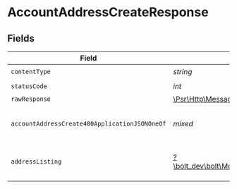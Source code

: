 # AccountAddressCreateResponse


## Fields

| Field                                                                                                        | Type                                                                                                         | Required                                                                                                     | Description                                                                                                  |
| ------------------------------------------------------------------------------------------------------------ | ------------------------------------------------------------------------------------------------------------ | ------------------------------------------------------------------------------------------------------------ | ------------------------------------------------------------------------------------------------------------ |
| `contentType`                                                                                                | *string*                                                                                                     | :heavy_check_mark:                                                                                           | N/A                                                                                                          |
| `statusCode`                                                                                                 | *int*                                                                                                        | :heavy_check_mark:                                                                                           | N/A                                                                                                          |
| `rawResponse`                                                                                                | [\Psr\Http\Message\ResponseInterface](https://www.php-fig.org/psr/psr-7/#33-psrhttpmessageresponseinterface) | :heavy_minus_sign:                                                                                           | N/A                                                                                                          |
| `accountAddressCreate400ApplicationJSONOneOf`                                                                | *mixed*                                                                                                      | :heavy_minus_sign:                                                                                           | The address is invalid and cannot be added                                                                   |
| `addressListing`                                                                                             | [?\bolt_dev\bolt\Models\Shared\AddressListing](../../models/shared/AddressListing.md)                        | :heavy_minus_sign:                                                                                           | The address was successfully added                                                                           |